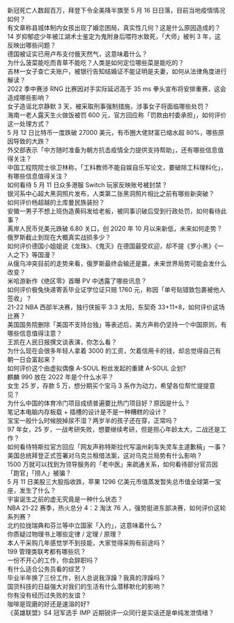 新冠死亡人数超百万，拜登下令全美降半旗至 5 月 16 日日落，目前当地疫情情况如何？  
有文章称县城体制内女孩出现了婚恋困局，真实性几何？这是什么原因造成的？  
14 岁抑郁症少年被江湖术士鉴定为鬼附身后喂符水致死，「大师」被判 3 年，这反映出哪些问题？  
德国被证实已用卢布支付俄天然气，这意味着什么？  
为什么菠菜能吃而青草不能吃？人类是如何定位哪些菜是能吃的？  
吉林一女子查亡夫账户，被银行告知结婚证不能证明是夫妻，如何从法律角度进行解读？  
2022 季中赛涉 RNG 比赛因对手实际延迟高于 35 ms 拳头宣布将安排重赛，这会造成哪些影响？  
女子造谣北京静默 3 天，被采取刑事强制措施，涉事女子将面临哪些处罚？  
海南一老人露天生火做饭被罚 600 元，官方回应称「罚款由村委承担」，如何评价这一处理方式？  
5 月 12 日比特币一度跌破 27000 美元，有币圈大佬财富已缩水超 80%，哪些原因导致的大跌？  
外交部表示「中方随时准备为朝方抗击疫情全力提供支持帮助」，还有哪些信息值得关注？  
中国工程院院士徐卫林称，「工科教师不能自娱自乐写论文，要破除工科理科化」，有哪些信息值得关注？  
如何看待 5 月 11 日众多港服 Switch 玩家反映账号被封禁？  
银河系中心超大黑洞照片发布，人类第二张黑洞照片相比之前有哪些新突破？  
如何评价杨超越的土库曼民族装扮？  
安徽一男子不想上班伪造黄码发给老板，被同事识破后受到行政处罚，如何看待此事？  
离岸人民币兑美元跌破 6.80 关口，创 2020 年 10 月以来新低，未来如何走势？  
俄罗斯截止到现在大概真实战损多少？  
如何评价德国小姐姐说《龙珠》、《鬼灭》在德国最受欢迎，却不提《罗小黑》《一人之下》等国漫？  
从俄乌冲突目前的走势来看，俄罗斯最终会输还是赢，未来世界局势可能会发什么改变？  
米哈游新作《绝区零》首曝 PV 中透露了哪些讯息？  
如何评价极兔快递寄丢毕业证学位证只赔 1760 元，称因「单号贴错致包裹被他人签收」？  
21-22 NBA 西部半决赛，独行侠扳平 3:3 太阳，东契奇 33+11+8，如何评价这场比赛？  
美国国务院删除「美国不支持台独」等表述后，美方声称仍坚持一个中国原则，有哪些信息值得注意？  
王凯在人民日报撰文谈表演，你怎么看？  
为什么现在会很多年轻人拿着 3000 的工资，欠着信用卡的钱，却总觉得自己有朝一日会富起来？  
如何评价这个由虚拟偶像 A-SOUL 粉丝发起的重建 A-SOUL 企划?  
麒麟 990 放在 2022 年是个什么水平？  
女生 25 岁，存款 5 万，想分期买个宝马 3 系作为动力，希望各位帮忙提提意见？  
为什么中国的体育冷门项目成绩普遍要比热门项目好？原因是什么？  
笔记本电脑内存板载 + 插槽的设计是不是一种糟糕的设计？  
宝宝一般什么时候脱掉尿不湿？两岁半的孩子还在穿，正常吗？  
97 年女，25 岁，一战考研失败，想要继续考研，但是担心年龄太大，二战还是工作？  
如何看待特斯拉官方回应「网友声称特斯拉代写温州刹车失灵车主道歉稿」一事？  
美国总统拜登正式签署对乌克兰租借法案，这对乌克兰局势有什么影响？  
1500 万就可以找到为领导服务的「老中医」来疏通关系，如何看待部分官员因「跑官」「捞人」被骗？  
5 月 11 日美股三大股指收跌，苹果 1296 亿美元市值蒸发暂失总市值全球第一宝座，发生了什么？  
宇宙诞生之前的虚无究竟是一种什么状态？  
NBA 21-22 赛季，热火总分 4：2 淘汰 76 人，强势挺进东部决赛，如何评价这轮系列赛？  
北约拉拢瑞典和芬兰等中立国家「入约」，这意味着什么？  
你质疑过物理书上哪些定律 / 定理 / 原理？  
本人干采购几年感觉学不到技能，大家觉得采购有前途吗？  
199 管理类联考都有哪些坑？  
一份不开心的工作，你会辞职吗？  
有什么适合公务员看的综艺？  
毕业半年换了三份工作，别人总说我浮躁？我真的浮躁吗？  
国货科技的日益强大对我们的生活有什么潜移默化的影响？  
你有没有经历过失败的友谊？  
咖啡是现磨的好还是速溶的好?  
《英雄联盟》S4 冠军选手 IMP 近期锐评一众同行是实话还是单纯发泄情绪？  
